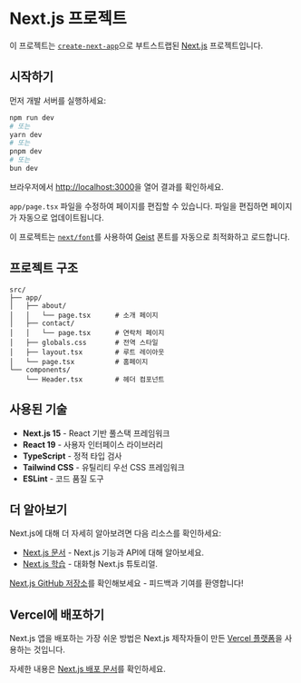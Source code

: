 # Next.js 프로젝트

이 프로젝트는 [`create-next-app`](https://nextjs.org/docs/app/api-reference/cli/create-next-app)으로 부트스트랩된 [Next.js](https://nextjs.org) 프로젝트입니다.

## 시작하기

먼저 개발 서버를 실행하세요:

```bash
npm run dev
# 또는
yarn dev
# 또는
pnpm dev
# 또는
bun dev
```

브라우저에서 [http://localhost:3000](http://localhost:3000)을 열어 결과를 확인하세요.

`app/page.tsx` 파일을 수정하여 페이지를 편집할 수 있습니다. 파일을 편집하면 페이지가 자동으로 업데이트됩니다.

이 프로젝트는 [`next/font`](https://nextjs.org/docs/app/building-your-application/optimizing/fonts)를 사용하여 [Geist](https://vercel.com/font) 폰트를 자동으로 최적화하고 로드합니다.

## 프로젝트 구조

```
src/
├── app/
│   ├── about/
│   │   └── page.tsx      # 소개 페이지
│   ├── contact/
│   │   └── page.tsx      # 연락처 페이지
│   ├── globals.css       # 전역 스타일
│   ├── layout.tsx        # 루트 레이아웃
│   └── page.tsx          # 홈페이지
└── components/
    └── Header.tsx        # 헤더 컴포넌트
```

## 사용된 기술

- **Next.js 15** - React 기반 풀스택 프레임워크
- **React 19** - 사용자 인터페이스 라이브러리
- **TypeScript** - 정적 타입 검사
- **Tailwind CSS** - 유틸리티 우선 CSS 프레임워크
- **ESLint** - 코드 품질 도구

## 더 알아보기

Next.js에 대해 더 자세히 알아보려면 다음 리소스를 확인하세요:

- [Next.js 문서](https://nextjs.org/docs) - Next.js 기능과 API에 대해 알아보세요.
- [Next.js 학습](https://nextjs.org/learn) - 대화형 Next.js 튜토리얼.

[Next.js GitHub 저장소](https://github.com/vercel/next.js)를 확인해보세요 - 피드백과 기여를 환영합니다!

## Vercel에 배포하기

Next.js 앱을 배포하는 가장 쉬운 방법은 Next.js 제작자들이 만든 [Vercel 플랫폼](https://vercel.com/new?utm_medium=default-template&filter=next.js&utm_source=create-next-app&utm_campaign=create-next-app-readme)을 사용하는 것입니다.

자세한 내용은 [Next.js 배포 문서](https://nextjs.org/docs/app/building-your-application/deploying)를 확인하세요.
